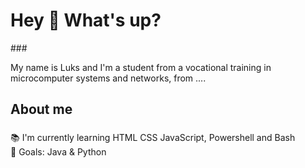 <h1 align="left">Hey 👋 What's up?</h1> 
###

<p align="left">My name is Luks and I'm a student from a vocational training in microcomputer systems and networks, from ....</p>

###

<h2 align="left">About me</h2>

###

<p align="left">📚 I'm currently learning HTML CSS JavaScript, Powershell and Bash <br>🎯 Goals: Java & Python</p>
